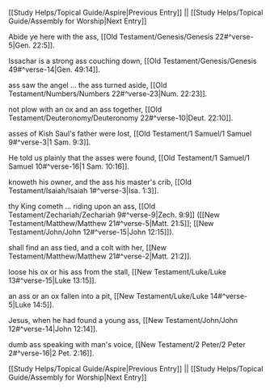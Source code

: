 [[Study Helps/Topical Guide/Aspire|Previous Entry]]  ||  [[Study Helps/Topical Guide/Assembly for Worship|Next Entry]]

 Abide ye here with the ass, [[Old Testament/Genesis/Genesis 22#^verse-5|Gen. 22:5]].

 Issachar is a strong ass couching down, [[Old Testament/Genesis/Genesis 49#^verse-14|Gen. 49:14]].

 ass saw the angel ... the ass turned aside, [[Old Testament/Numbers/Numbers 22#^verse-23|Num. 22:23]].

 not plow with an ox and an ass together, [[Old Testament/Deuteronomy/Deuteronomy 22#^verse-10|Deut. 22:10]].

 asses of Kish Saul's father were lost, [[Old Testament/1 Samuel/1 Samuel 9#^verse-3|1 Sam. 9:3]].

 He told us plainly that the asses were found, [[Old Testament/1 Samuel/1 Samuel 10#^verse-16|1 Sam. 10:16]].

 knoweth his owner, and the ass his master's crib, [[Old Testament/Isaiah/Isaiah 1#^verse-3|Isa. 1:3]].

 thy King cometh ... riding upon an ass, [[Old Testament/Zechariah/Zechariah 9#^verse-9|Zech. 9:9]] ([[New Testament/Matthew/Matthew 21#^verse-5|Matt. 21:5]]; [[New Testament/John/John 12#^verse-15|John 12:15]]).

 shall find an ass tied, and a colt with her, [[New Testament/Matthew/Matthew 21#^verse-2|Matt. 21:2]].

 loose his ox or his ass from the stall, [[New Testament/Luke/Luke 13#^verse-15|Luke 13:15]].

 an ass or an ox fallen into a pit, [[New Testament/Luke/Luke 14#^verse-5|Luke 14:5]].

 Jesus, when he had found a young ass, [[New Testament/John/John 12#^verse-14|John 12:14]].

 dumb ass speaking with man's voice, [[New Testament/2 Peter/2 Peter 2#^verse-16|2 Pet. 2:16]].

[[Study Helps/Topical Guide/Aspire|Previous Entry]]  ||  [[Study Helps/Topical Guide/Assembly for Worship|Next Entry]]